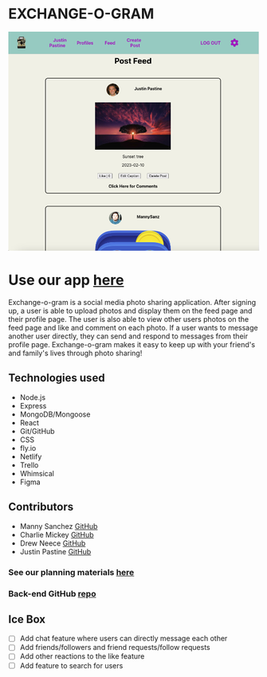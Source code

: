 # EXCHANGE-O-GRAM

![](/public/Screenshot%202023-02-10%20at%209.20.42%20AM.png)

# Use our app [here](https://exchangeagram.netlify.app/)

Exchange-o-gram is a social media photo sharing application. After signing up, a user is able to upload photos and display them on the feed page and their profile page. The user is also able to view other users photos on the feed page and like and comment on each photo. If a user wants to message another user directly, they can send and respond to messages from their profile page. Exchange-o-gram makes it easy to keep up with your friend's and family's lives through photo sharing!

## Technologies used
- Node.js
- Express
- MongoDB/Mongoose
- React
- Git/GitHub
- CSS
- fly.io
- Netlify
- Trello
- Whimsical
- Figma

## Contributors
- Manny Sanchez [GitHub](https://github.com/mannysanz715)
- Charlie Mickey [GitHub](https://github.com/charlesmickey222)
- Drew Neece [GitHub](https://github.com/dneece522)
- Justin Pastine [GitHub](https://github.com/jpastine)

### See our planning materials [here](https://trello.com/b/hXPvPe0L/unit-3-project)
### Back-end GitHub [repo](https://github.com/charlesmickey222/exchangeagram-back-end)

## Ice Box
- [ ] Add chat feature where users can directly message each other
- [ ] Add friends/followers and friend requests/follow requests
- [ ] Add other reactions to the like feature
- [ ] Add feature to search for users
